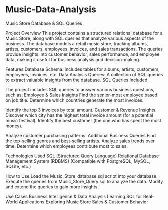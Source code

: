 # Music-Data-Analysis
Music Store Database &amp; SQL Queries

Project Overview
This project contains a structured relational database for a Music Store, along with SQL queries that analyze various aspects of the business. The database models a retail music store, tracking albums, artists, customers, employees, invoices, and sales transactions.
The queries provide insights into customer behavior, sales performance, and employee data, making it useful for business analysis and decision-making.

Features
Database Schema: Includes tables for albums, artists, customers, employees, invoices, etc.
Data Analysis Queries: A collection of SQL queries to extract valuable insights from the database.
SQL Queries Included

The project includes SQL queries to answer various business questions, such as:
Employee & Sales Insights
Find the senior-most employee based on job title.
Determine which countries generate the most invoices.

Identify the top 3 invoices by total amount.
Customer & Revenue Insights
Discover which city has the highest total invoice amount (for a potential music festival).
Identify the best customer (the one who has spent the most money).

Analyze customer purchasing patterns.
Additional Business Queries
Find the top-selling genres and best-selling artists.
Analyze sales trends over time.
Determine which employees contribute most to sales.

Technologies Used
SQL (Structured Query Language)
Relational Database Management System (RDBMS) (Compatible with PostgreSQL, MySQL, SQLite, etc.)

How to Use
Load the Music_Store_database.sql script into your database.
Execute the queries from Music_Store_Query.sql to analyze the data.
Modify and extend the queries to gain more insights.

Use Cases
Business Intelligence & Data Analysis
Learning SQL for Real-World Applications
Exploring Music Store Sales & Customer Behavior
